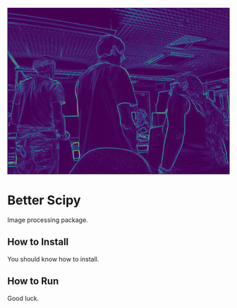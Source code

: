 ![logo](logo.png)

# Better Scipy
Image processing package.

## How to Install
You should know how to install.

## How to Run
Good luck.

